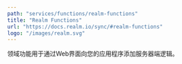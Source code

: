 ```yaml
---
path: "services/functions/realm-functions"
title: "Realm Functions"
url: "https://docs.realm.io/sync/#realm-functions"
logo: "/images/realm.svg"
---
```


领域功能用于通过Web界面向您的应用程序添加服务器端逻辑。